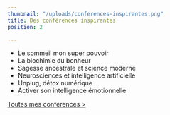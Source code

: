 ```yaml
---
thumbnail: "/uploads/conferences-inspirantes.png"
title: Des conférences inspirantes
position: 2

---
```

* Le sommeil mon super pouvoir
* La biochimie du bonheur
* Sagesse ancestrale et science moderne
* Neurosciences et intelligence artificielle
* Unplug, détox numérique
* Activer son intelligence émotionnelle

[Toutes mes conferences >](/conferences)